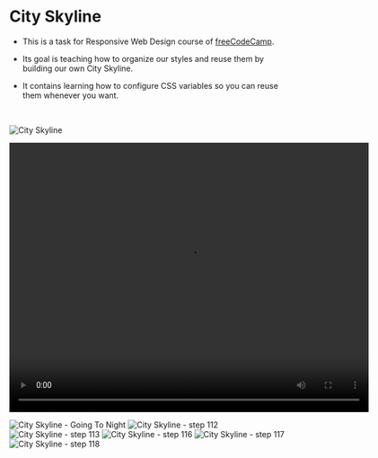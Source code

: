 # City Skyline

+ This is a task for Responsive Web Design course of [freeCodeCamp](https://www.freecodecamp.org/learn/2022/responsive-web-design/).

+ Its goal is teaching how to organize our styles and reuse them by building our own City Skyline.

+ It contains learning how to configure CSS variables so you can reuse them whenever you want.


<br>


![City Skyline](CitySkyline2.png)



<video width="640" height="480" controls>
<source src="CitySkyline.mp4" type="video/mp4">
</video>

![City Skyline - Going To Night](GoingToNight.png)
![City Skyline - step 112](step112.png)
![City Skyline - step 113](step113.png)
![City Skyline - step 116](step116.png)
![City Skyline - step 117](step117.png)
![City Skyline - step 118](step118.png)

